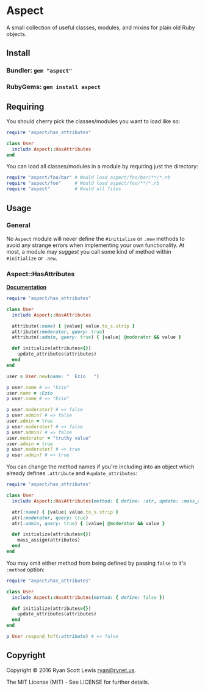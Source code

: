 # Aspect

A small collection of useful classes, modules, and mixins for plain old Ruby objects.

## Install

### Bundler: `gem "aspect"`

### RubyGems: `gem install aspect`

## Requiring

You should cherry pick the classes/modules you want to load like so:

```rb
require "aspect/has_attributes"

class User
  include Aspect::HasAttributes
end
```

You can load all classes/modules in a module by requiring just the directory:

```rb
require "aspect/foo/bar" # Would load aspect/foo/bar/**/*.rb
require "aspect/foo"     # Would load aspect/foo/**/*.rb
require "aspect"         # Would all files
```

## Usage

### General

No `Aspect` module will never define the `#initialize` or `.new` methods to avoid any strange errors
when implementing your own functionality. At most, a module may *suggest* you call some kind of method
within `#initialize` or `.new`.

### Aspect::HasAttributes

**[Documentation](http://www.rubydoc.info/gems/aspect/Aspect/HasAttributes)**

```rb
require "aspect/has_attributes"

class User
  include Aspect::HasAttributes

  attribute(:name) { |value| value.to_s.strip }
  attribute(:moderator, query: true)
  attribute(:admin, query: true) { |value| @moderator && value }

  def initialize(attributes={})
    update_attributes(attributes)
  end
end

user = User.new(name: "  Ezio   ")

p user.name # => "Ezio"
user.name = :Ezio
p user.name # => "Ezio"

p user.moderator? # => false
p user.admin? # => false
user.admin = true
p user.moderator? # => false
p user.admin? # => false
user.moderator = "truthy value"
user.admin = true
p user.moderator? # => true
p user.admin? # => true
```

You can change the method names if you're including into an object which already
defines `.attribute` and `#update_attributes`:

```rb
require "aspect/has_attributes"

class User
  include Aspect::HasAttributes(method: { define: :atr, update: :mass_assign })

  atr(:name) { |value| value.to_s.strip }
  atr(:moderator, query: true)
  atr(:admin, query: true) { |value| @moderator && value }

  def initialize(attributes={})
    mass_assign(attributes)
  end
end
```

You may omit either method from being defined by passing `false` to it's `:method` option:

```rb
require "aspect/has_attributes"

class User
  include Aspect::HasAttributes(method: { define: false })

  def initialize(attributes={})
    update_attributes(attributes)
  end
end

p User.respond_to?(:attribute) # => false
```

## Copyright

Copyright © 2016 Ryan Scott Lewis <ryan@rynet.us>.

The MIT License (MIT) - See LICENSE for further details.
